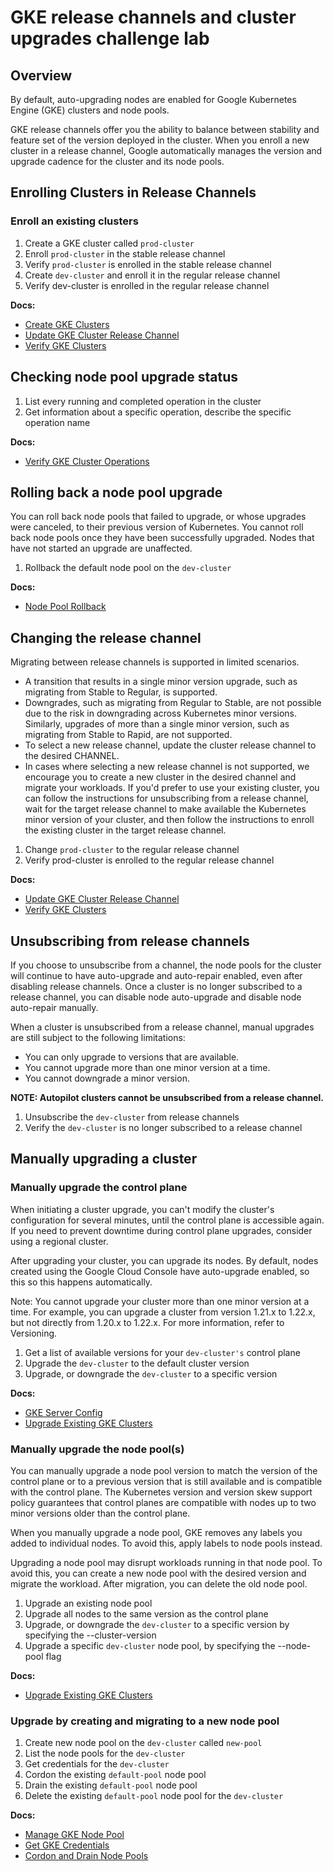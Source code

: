 # GKE release channels and cluster upgrades challenge lab

## Overview

By default, auto-upgrading nodes are enabled for Google Kubernetes Engine (GKE) clusters and node pools.

GKE release channels offer you the ability to balance between stability and feature set of the version deployed in the cluster. When you enroll a new cluster in a release channel, Google automatically manages the version and upgrade cadence for the cluster and its node pools.

## Enrolling Clusters in Release Channels

### Enroll an existing clusters

1. Create a GKE cluster called `prod-cluster`
2. Enroll `prod-cluster` in the stable release channel
3. Verify `prod-cluster` is enrolled in the stable release channel
4. Create `dev-cluster` and enroll it in the regular release channel
5. Verify dev-cluster is enrolled in the regular release channel

**Docs:**

- [Create GKE Clusters](https://cloud.google.com/sdk/gcloud/reference/container/clusters/create)
- [Update GKE Cluster Release Channel](https://cloud.google.com/sdk/gcloud/reference/container/clusters/update#--release-channel)
- [Verify GKE Clusters](https://cloud.google.com/sdk/gcloud/reference/container/clusters/describe)

## Checking node pool upgrade status

1. List every running and completed operation in the cluster
2. Get information about a specific operation, describe the specific operation name

**Docs:**

- [Verify GKE Cluster Operations](https://cloud.google.com/sdk/gcloud/reference/beta/container/operations)

## Rolling back a node pool upgrade

You can roll back node pools that failed to upgrade, or whose upgrades were canceled, to their previous version of Kubernetes. You cannot roll back node pools once they have been successfully upgraded. Nodes that have not started an upgrade are unaffected.

1. Rollback the default node pool on the `dev-cluster`

**Docs:**

- [Node Pool Rollback](https://cloud.google.com/kubernetes-engine/docs/how-to/upgrading-a-cluster#rollback)

## Changing the release channel

Migrating between release channels is supported in limited scenarios.

- A transition that results in a single minor version upgrade, such as migrating from Stable to Regular, is supported.
- Downgrades, such as migrating from Regular to Stable, are not possible due to the risk in downgrading across Kubernetes minor versions. Similarly, upgrades of more than a single minor version, such as migrating from Stable to Rapid, are not supported.
- To select a new release channel, update the cluster release channel to the desired CHANNEL.
- In cases where selecting a new release channel is not supported, we encourage you to create a new cluster in the desired channel and migrate your workloads. If you'd prefer to use your existing cluster, you can follow the instructions for unsubscribing from a release channel, wait for the target release channel to make available the Kubernetes minor version of your cluster, and then follow the instructions to enroll the existing cluster in the target release channel.

1. Change `prod-cluster` to the regular release channel
2. Verify prod-cluster is enrolled to the regular release channel

**Docs:**

- [Update GKE Cluster Release Channel](https://cloud.google.com/sdk/gcloud/reference/container/clusters/update#--release-channel)
- [Verify GKE Clusters](https://cloud.google.com/sdk/gcloud/reference/container/clusters/describe)

## Unsubscribing from release channels

If you choose to unsubscribe from a channel, the node pools for the cluster will continue to have auto-upgrade and auto-repair enabled, even after disabling release channels. Once a cluster is no longer subscribed to a release channel, you can disable node auto-upgrade and disable node auto-repair manually.

When a cluster is unsubscribed from a release channel, manual upgrades are still subject to the following limitations:

- You can only upgrade to versions that are available.
- You cannot upgrade more than one minor version at a time.
- You cannot downgrade a minor version.

**NOTE: Autopilot clusters cannot be unsubscribed from a release channel.**

1. Unsubscribe the `dev-cluster` from release channels
2. Verify the `dev-cluster` is no longer subscribed to a release channel

## Manually upgrading a cluster

### Manually upgrade the control plane

When initiating a cluster upgrade, you can't modify the cluster's configuration for several minutes, until the control plane is accessible again. If you need to prevent downtime during control plane upgrades, consider using a regional cluster.

After upgrading your cluster, you can upgrade its nodes. By default, nodes created using the Google Cloud Console have auto-upgrade enabled, so this so this happens automatically.

Note: You cannot upgrade your cluster more than one minor version at a time. For example, you can upgrade a cluster from version 1.21.x to 1.22.x, but not directly from 1.20.x to 1.22.x. For more information, refer to Versioning.

1. Get a list of available versions for your `dev-cluster's` control plane
2. Upgrade the `dev-cluster` to the default cluster version
3. Upgrade, or downgrade the `dev-cluster` to a specific version

**Docs:**

- [GKE Server Config](https://cloud.google.com/sdk/gcloud/reference/container/get-server-config)
- [Upgrade Existing GKE Clusters](https://cloud.google.com/sdk/gcloud/reference/container/clusters/upgrade)

### Manually upgrade the node pool(s)

You can manually upgrade a node pool version to match the version of the control plane or to a previous version that is still available and is compatible with the control plane. The Kubernetes version and version skew support policy guarantees that control planes are compatible with nodes up to two minor versions older than the control plane.

When you manually upgrade a node pool, GKE removes any labels you added to individual nodes. To avoid this, apply labels to node pools instead.

Upgrading a node pool may disrupt workloads running in that node pool. To avoid this, you can create a new node pool with the desired version and migrate the workload. After migration, you can delete the old node pool.

1. Upgrade an existing node pool
2. Upgrade all nodes to the same version as the control plane
3. Upgrade, or downgrade the `dev-cluster` to a specific version by specifying the --cluster-version
4. Upgrade a specific `dev-cluster` node pool, by specifying the --node-pool flag

**Docs:**

- [Upgrade Existing GKE Clusters](https://cloud.google.com/sdk/gcloud/reference/container/clusters/upgrade)

### Upgrade by creating and migrating to a new node pool

1. Create new node pool on the `dev-cluster` called `new-pool`
2. List the node pools for the `dev-cluster`
3. Get credentials for the `dev-cluster`
4. Cordon the existing `default-pool` node pool
5. Drain the existing `default-pool` node pool
6. Delete the existing `default-pool` node pool for the `dev-cluster`

**Docs:**

- [Manage GKE Node Pool](https://cloud.google.com/sdk/gcloud/reference/container/node-pools)
- [Get GKE Credentials](https://cloud.google.com/sdk/gcloud/reference/container/clusters/get-credentials)
- [Cordon and Drain Node Pools](https://cloud.google.com/kubernetes-engine/docs/tutorials/migrating-node-pool#step_4_migrate_the_workloads)
